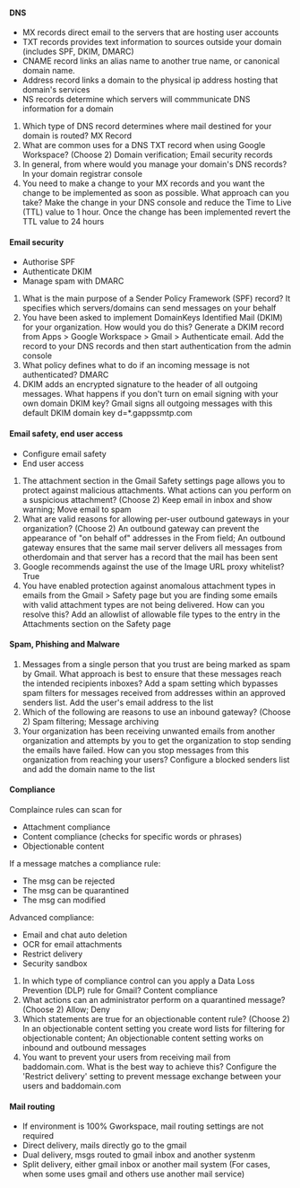 #### DNS
- MX records direct email to the servers that are hosting user accounts
- TXT records provides text information to sources outside your domain (includes SPF, DKIM, DMARC)
- CNAME record links an alias name to another true name, or canonical domain name.
- Address record links a domain to the physical ip address hosting that domain's services
- NS records determine which servers will commmunicate DNS information for a domain

1. Which type of DNS record determines where mail destined for your domain is routed? MX Record
2. What are common uses for a DNS TXT record when using Google Workspace? (Choose 2) Domain verification; Email security records
3. In general, from where would you manage your domain's DNS records? In your domain registrar console
4. You need to make a change to your MX records and you want the change to be implemented as soon as possible. What approach can you take? Make the change in your DNS console and reduce the Time to Live (TTL) value to 1 hour. Once the change has been implemented revert the TTL value to 24 hours


#### Email security
- Authorise SPF
- Authenticate DKIM
- Manage spam with DMARC

1. What is the main purpose of a Sender Policy Framework (SPF) record? It specifies which servers/domains can send messages on your behalf
2. You have been asked to implement DomainKeys Identified Mail (DKIM) for your organization. How would you do this?  Generate a DKIM record from Apps > Google Workspace > Gmail > Authenticate email. Add the record to your DNS records and then start authentication from the admin console
3. What policy defines what to do if an incoming message is not authenticated? DMARC
4. DKIM adds an encrypted signature to the header of all outgoing messages. What happens if you don't turn on email signing with your own domain DKIM key? Gmail signs all outgoing messages with this default DKIM domain key d=*.gappssmtp.com

#### Email safety, end user access
- Configure email safety
- End user access

1. The attachment section in the Gmail Safety settings page allows you to protect against malicious attachments. What actions can you perform on a suspicious attachment? (Choose 2) Keep email in inbox and show warning; Move email to spam
2. What are valid reasons for allowing per-user outbound gateways in your organization? (Choose 2) An outbound gateway can prevent the appearance of "on behalf of" addresses in the From field; An outbound gateway ensures that the same mail server delivers all messages from otherdomain and that server has a record that the mail has been sent
3. Google recommends against the use of the Image URL proxy whitelist? True
4. You have enabled protection against anomalous attachment types in emails from the Gmail > Safety page but you are finding some emails with valid attachment types are not being delivered. How can you resolve this? Add an allowlist of allowable file types to the entry in the Attachments section on the Safety page


#### Spam, Phishing and Malware 
1. Messages from a single person that you trust are being marked as spam by Gmail. What approach is best to ensure that these messages reach the intended recipients inboxes? Add a spam setting which bypasses spam filters for messages received from addresses within an approved senders list. Add the user's email address to the list
2. Which of the following are reasons to use an inbound gateway? (Choose 2) Spam filtering; Message archiving
3. Your organization has been receiving unwanted emails from another organization and attempts by you to get the organization to stop sending the emails have failed. How can you stop messages from this organization from reaching your users? Configure a blocked senders list and add the domain name to the list

#### Compliance
Complaince rules can scan for 
- Attachment compliance
- Content compliance (checks for specific words or phrases)
- Objectionable content  

If a message matches a compliance rule:
- The msg can be rejected
- The msg can be quarantined
- The msg can modified

Advanced compliance:
- Email and chat auto deletion
- OCR for email attachments
- Restrict delivery
- Security sandbox

1. In which type of compliance control can you apply a Data Loss Prevention (DLP) rule for Gmail? Content compliance
2. What actions can an administrator perform on a quarantined message? (Choose 2) Allow; Deny
3. Which statements are true for an objectionable content rule? (Choose 2) In an objectionable content setting you create word lists for filtering for objectionable content; An objectionable content setting works on inbound and outbound messages
4. You want to prevent your users from receiving mail from baddomain.com. What is the best way to achieve this? Configure the 'Restrict delivery' setting to prevent message exchange between your users and baddomain.com


#### Mail routing
- If environment is 100% Gworkspace, mail routing settings are not required
- Direct delivery, mails directly go to the gmail
- Dual delivery, msgs routed to gmail inbox and another systenm
- Split delivery, either gmail inbox or another mail system (For cases, when some uses gmail and others use another mail service)










